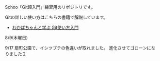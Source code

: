 Schoo「Git超入門」練習用のリポジトリです。

Gitの詳しい使い方はこちらの書籍で解説しています。
- [わかばちゃんと学ぶ Git使い方入門](https://www.amazon.co.jp/dp/B071D4D6XX/)


8/9(木曜日)

9/17
扇町公園で、イシツブテの色違いが取れました。
進化させてゴローンになりました２
